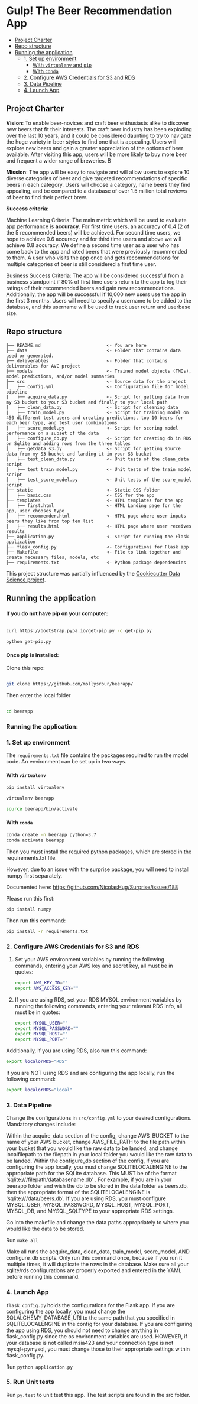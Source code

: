# Gulp! The Beer Recommendation App

<!-- toc -->

- [Project Charter](#project-charter)
- [Repo structure](#repo-structure)
- [Running the application](#running-the-application)
  * [1. Set up environment](#1-set-up-environment)
    + [With `virtualenv` and `pip`](#with-virtualenv-and-pip)
    + [With `conda`](#with-conda)
  * [2. Configure AWS Credentials for S3 and RDS](#2-configure-aws-credentials-for-s3-and-rds)
  * [3. Data Pipeline](#3-data-pipeline)
  * [4. Launch App](#3-launch-app)
  

<!-- tocstop -->

## Project Charter 

**Vision**: To enable beer-novices and craft beer enthusiasts alike to discover new beers that fit their interests. The craft beer industry has been exploding over the last 10 years, and it could be considered daunting to try to navigate the huge variety in beer styles to find one that is appealing. Users will explore new beers and gain a greater appreciation of the options of beer available.  After visiting this app, users will be more likely to buy more beer and frequent a wider range of breweries.  B

**Mission**: The app will be easy to navigate and will allow users to explore 10 diverse categories of beer and give targeted recommendations of specific beers in each category.  Users will choose a category, name beers they find appealing, and be compared to a database of over 1.5 million total reviews of beer to find their perfect brew. 

**Success criteria**:

Machine Learning Criteria: The main metric which will be used to evaluate app performance is **accuracy**. For first time users, an accuracy of 0.4 (2 of the 5 recommended beers) will be achieved. For second time users, we hope to achieve 0.6 accuracy and for third time users and above we will achieve 0.8 accuracy. We define a second time user as a user who has come back to the app and rated beers that were previously recommended to them. A user who visits the app once and gets recommendations for multiple categories of beer is still considered a first time user.  

Business Success Criteria:  The app will be considered successful from a business standpoint if 80% of first time users return to the app to log their ratings of their recommended beers and gain new recommendations.  Additionally, the app will be successful if 10,000 new users use the app in the first 3 months.  Users will need to specify a username to be added to the database, and this username will be used to track user return and userbase size.


## Repo structure 

```
├── README.md                         <- You are here
├── data                              <- Folder that contains data used or generated. 
├── deliverables                      <- Folder that contains deliverables for AVC project
├── models                            <- Trained model objects (TMOs), model predictions, and/or model summaries
├── src                               <- Source data for the project 
│   ├── config.yml                    <- Configuration file for model pipeline
|   ├── acquire_data.py               <- Script for getting data from my S3 bucket to your S3 bucket and finally to your local path
|   ├── clean_data.py                 <- Script for cleaning data
|   ├── train_model.py                <- Script for training model on 450 different test users and creating predictions, top 10 beers for each beer type, and test user combinations
|   ├── score_model.py                <- Script for scoring model performance on a subset of the data
│   ├── configure_db.py               <- Script for creating db in RDS or Sqlite and adding rows from the three tables
│   ├── getdata_s3.py                 <- Script for getting source data from my S3 bucket and landing it in your S3 bucket
│   ├── test_clean_data.py            <- Unit tests of the clean_data script
│   ├── test_train_model.py           <- Unit tests of the train_model script
│   ├── test_score_model.py           <- Unit tests of the score_model script
├── static                            <- Static CSS folder
│   ├── basic.css                     <- CSS for the app
├── templates                         <- HTML templates for the app
│   ├── first.html                    <- HTML Landing page for the app, user chooses type
│   ├── recommender.html              <- HTML page where user inputs beers they like from top ten list
│   ├── results.html                  <- HTML page where user receives results
├── application.py                    <- Script for running the Flask application
├── flask_config.py                   <- Configurations for Flask app
├── Makefile                          <- File to link together and create necessary files, models, etc 
├── requirements.txt                  <- Python package dependencies 
```
This project structure was partially influenced by the [Cookiecutter Data Science project](https://drivendata.github.io/cookiecutter-data-science/).

## Running the application 

#### If you do not have pip on your computer:

```bash

curl https://bootstrap.pypa.io/get-pip.py -o get-pip.py

python get-pip.py

```
#### Once pip is installed:

Clone this repo:

```bash

git clone https://github.com/mollysrour/beerapp/

```
Then enter the local folder

```bash

cd beerapp

```

### Running the application:

### 1. Set up environment 

The `requirements.txt` file contains the packages required to run the model code. An environment can be set up in two ways. 

#### With `virtualenv`

```bash
pip install virtualenv

virtualenv beerapp

source beerapp/bin/activate

```
#### With `conda`

```bash
conda create -n beerapp python=3.7
conda activate beerapp

```

Then you must install the required python packages, which are stored in the requirements.txt file. 

However, due to an issue with the surprise package, you will need to install numpy first separately.

Documented here: https://github.com/NicolasHug/Surprise/issues/188

Please run this first:

```bash
pip install numpy
```

Then run this command:

```bash
pip install -r requirements.txt
```

### 2. Configure AWS Credentials for S3 and RDS

1.  Set your AWS environment variables by running the following commands, entering your AWS key and secret key, all must be in quotes:
    ```bash
    export AWS_KEY_ID=""
    export AWS_ACCESS_KEY=""
    
    ```

2.  If you are using RDS, set your RDS MYSQL environment variables by running the following commands, entering your relevant RDS info, all must be in quotes:
    ```bash
    export MYSQL_USER=""
    export MYSQL_PASSWORD=""
    export MYSQL_HOST=""
    export MYSQL_PORT=""
    ```
  Additionally, if you are using RDS, also run this command:
  
  ```bash
  export localorRDS="RDS"
  ```
  If you are NOT using RDS and are configuring the app locally, run the following command:
  
  ```bash
  export localorRDS="local"
  ```
    
### 3. Data Pipeline
Change the configurations in `src/config.yml` to your desired configurations. Mandatory changes include:

  Within the acquire_data section of the config, change AWS_BUCKET to the name of your AWS bucket, change AWS_FILE_PATH to the file path within your bucket that you would like the raw data to be landed, and change localfilepath to the filepath in your local folder you would like the raw data to be landed.
  Within the configure_db section of the config, if you are configuring the app locally, you must change SQLITELOCALENGINE to the appropriate path for the SQLite database. This MUST be of the format 'sqlite:///filepath/databasename.db' . For example, if you are in your beerapp folder and wish the db to be stored in the data folder as beers.db, then the appropriate format of the SQLITELOCALENGINE is 'sqlite:///data/beers.db'.  If you are using RDS, you must configure MYSQL_USER, MYSQL_PASSWORD, MYSQL_HOST, MYSQL_PORT, MYSQL_DB, and MYSQL_SQLTYPE to your appropriate RDS settings.

Go into the makefile and change the data paths appropriately to where you would like the data to be stored.
   
Run  `make all`

Make all runs the acquire_data, clean_data, train_model, score_model, AND configure_db scripts.  Only run this command once, because if you run it multiple times, it will duplicate the rows in the database. Make sure all your sqlite/rds configurations are properly exported and entered in the YAML before running this command.

### 4. Launch App

`flask_config.py` holds the configurations for the Flask app. If you are configuring the app locally, you must change the SQLALCHEMY_DATABASE_URI to the same path that you specified in SQLITELOCALENGINE in the config for your database. If you are configuring the app using RDS, you should not need to change anything in flask_config.py since the os environment variables are used.  HOWEVER, if your database is not called msia423 and your connection type is not mysql+pymysql, you must change those to their appropriate settings within flask_config.py.

Run `python application.py`

### 5. Run Unit tests

Run `py.test` to unit test this app. The test scripts are found in the src folder.
